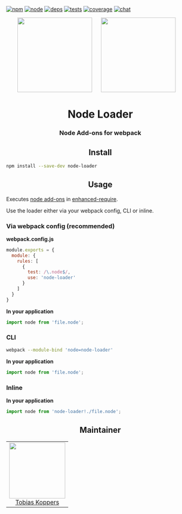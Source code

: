 [![npm][npm]][npm-url]
[![node][node]][node-url]
[![deps][deps]][deps-url]
[![tests][tests]][tests-url]
[![coverage][cover]][cover-url]
[![chat][chat]][chat-url]

<div align="center">
  <img width="200" height="200"
    src="https://cdn.worldvectorlogo.com/logos/nodejs-icon.svg">
  <a href="https://github.com/webpack/webpack">
    <img width="200" height="200" hspace="20"
      src="https://webpack.js.org/assets/icon-square-big.svg">
  </a>
  <h1>Node Loader</h1>
  <h3>Node Add-ons for webpack</h3>
</div>

<h2 align="center">Install</h2>

```bash
npm install --save-dev node-loader
```

<h2 align="center">Usage</h2>

Executes [node add-ons](https://nodejs.org/dist/latest/docs/api/addons.html) in [enhanced-require](https://github.com/webpack/enhanced-require).

Use the loader either via your webpack config, CLI or inline.

### Via webpack config (recommended)

**webpack.config.js**
```js
module.exports = {
  module: {
    rules: [
      {
        test: /\.node$/,
        use: 'node-loader'
      }
    ]
  }
}
```

**In your application**
```js
import node from 'file.node';
```

### CLI

```bash
webpack --module-bind 'node=node-loader'
```

**In your application**
```js
import node from 'file.node';
```

### Inline

**In your application**
```js
import node from 'node-loader!./file.node';
```

<h2 align="center">Maintainer</h2>

<table>
  <tbody>
    <tr>
      <td align="center">
        <img width="150 height="150" src="https://github.com/sokra.png?s=150">
        <br>
        <a href="https://github.com/sokra">Tobias Koppers</a>
      </td>
    <tr>
  <tbody>
</table>


[npm]: https://img.shields.io/npm/v/node-loader.svg
[npm-url]: https://npmjs.com/package/node-loader

[node]: https://img.shields.io/node/v/node-loader.svg
[node-url]: https://nodejs.org

[deps]: https://david-dm.org/webpack/node-loader.svg
[deps-url]: https://david-dm.org/webpack/node-loader

[tests]: http://img.shields.io/travis/webpack/node-loader.svg
[tests-url]: https://travis-ci.org/webpack/node-loader

[cover]: https://coveralls.io/repos/github/webpack/node-loader/badge.svg
[cover-url]: https://coveralls.io/github/webpack/node-loader

[chat]: https://badges.gitter.im/webpack/webpack.svg
[chat-url]: https://gitter.im/webpack/webpack
